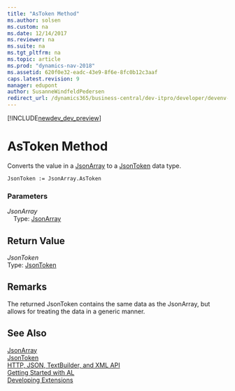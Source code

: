 ```yaml
---
title: "AsToken Method"
ms.author: solsen
ms.custom: na
ms.date: 12/14/2017
ms.reviewer: na
ms.suite: na
ms.tgt_pltfrm: na
ms.topic: article
ms.prod: "dynamics-nav-2018"
ms.assetid: 620f0e32-eadc-43e9-8f6e-8fc0b12c3aaf
caps.latest.revision: 9
manager: edupont
author: SusanneWindfeldPedersen
redirect_url: /dynamics365/business-central/dev-itpro/developer/devenv-restapi-overview
---
```


[!INCLUDE[newdev_dev_preview](../includes/newdev_dev_preview.md)]

# AsToken Method
Converts the value in a [JsonArray](jsonarray-class.md) to a [JsonToken](jsontoken-class.md) data type.

```
JsonToken := JsonArray.AsToken
```

### Parameters
*JsonArray*   
&emsp;Type: [JsonArray](jsonarray-class.md)

## Return Value
*JsonToken*  
Type: [JsonToken](jsontoken-class.md)

## Remarks
The returned JsonToken contains the same data as the JsonArray, but allows for treating the data in a generic manner.

## See Also
[JsonArray](jsonarray-class.md)  
[JsonToken](jsontoken-class.md)  
[HTTP, JSON, TextBuilder, and XML API](../devenv-restapi-overview.md)  
[Getting Started with AL](../devenv-get-started.md)  
[Developing Extensions](../devenv-dev-overview.md)
